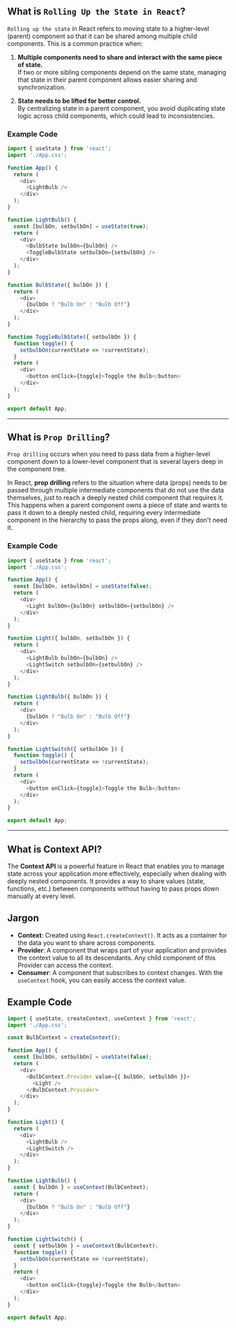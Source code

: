 ## What is `Rolling Up the State in React`?

`Rolling up the state` in React refers to moving state to a higher-level (parent) component so that it can be shared among multiple child components. This is a common practice when:

1. **Multiple components need to share and interact with the same piece of state.**  
   If two or more sibling components depend on the same state, managing that state in their parent component allows easier sharing and synchronization.

2. **State needs to be lifted for better control.**  
   By centralizing state in a parent component, you avoid duplicating state logic across child components, which could lead to inconsistencies.

### Example Code

```javascript
import { useState } from 'react';
import './App.css';

function App() {
  return (
    <div>
      <LightBulb />
    </div>
  );
}

function LightBulb() {
  const [bulbOn, setbulbOn] = useState(true);
  return (
    <div>
      <BulbState bulbOn={bulbOn} />
      <ToggleBulbState setbulbOn={setbulbOn} />
    </div>
  );
}

function BulbState({ bulbOn }) {
  return (
    <div>
      {bulbOn ? "Bulb On" : "Bulb Off"}
    </div>
  );
}

function ToggleBulbState({ setbulbOn }) {
  function toggle() {
    setbulbOn(currentState => !currentState);
  }
  return (
    <div>
      <button onClick={toggle}>Toggle the Bulb</button>
    </div>
  );
}

export default App;
```

---

## What is `Prop Drilling`?

`Prop drilling` occurs when you need to pass data from a higher-level component down to a lower-level component that is several layers deep in the component tree.  

In React, **prop drilling** refers to the situation where data (props) needs to be passed through multiple intermediate components that do not use the data themselves, just to reach a deeply nested child component that requires it. This happens when a parent component owns a piece of state and wants to pass it down to a deeply nested child, requiring every intermediate component in the hierarchy to pass the props along, even if they don't need it.

### Example Code

```javascript
import { useState } from 'react';
import './App.css';

function App() {
  const [bulbOn, setbulbOn] = useState(false);
  return (
    <div>
      <Light bulbOn={bulbOn} setbulbOn={setbulbOn} />
    </div>
  );
}

function Light({ bulbOn, setbulbOn }) {
  return (
    <div>
      <LightBulb bulbOn={bulbOn} />
      <LightSwitch setbulbOn={setbulbOn} />
    </div>
  );
}

function LightBulb({ bulbOn }) {
  return (
    <div>
      {bulbOn ? "Bulb On" : "Bulb Off"}
    </div>
  );
}

function LightSwitch({ setbulbOn }) {
  function toggle() {
    setbulbOn(currentState => !currentState);
  }
  return (
    <div>
      <button onClick={toggle}>Toggle the Bulb</button>
    </div>
  );
}

export default App;
```

---

## What is Context API?

The **Context API** is a powerful feature in React that enables you to manage state across your application more effectively, especially when dealing with deeply nested components. It provides a way to share values (state, functions, etc.) between components without having to pass props down manually at every level.

## Jargon

- **Context**: Created using `React.createContext()`. It acts as a container for the data you want to share across components.
- **Provider**: A component that wraps part of your application and provides the context value to all its descendants. Any child component of this Provider can access the context.
- **Consumer**: A component that subscribes to context changes. With the `useContext` hook, you can easily access the context value.

## Example Code

```javascript
import { useState, createContext, useContext } from 'react';
import './App.css';

const BulbContext = createContext();

function App() {
  const [bulbOn, setbulbOn] = useState(false);
  return (
    <div>
      <BulbContext.Provider value={{ bulbOn, setbulbOn }}>
        <Light />
      </BulbContext.Provider>
    </div>
  );
}

function Light() {
  return (
    <div>
      <LightBulb />
      <LightSwitch />
    </div>
  );
}

function LightBulb() {
  const { bulbOn } = useContext(BulbContext);
  return (
    <div>
      {bulbOn ? "Bulb On" : "Bulb Off"}
    </div>
  );
}

function LightSwitch() {
  const { setbulbOn } = useContext(BulbContext);
  function toggle() {
    setbulbOn(currentState => !currentState);
  }
  return (
    <div>
      <button onClick={toggle}>Toggle the Bulb</button>
    </div>
  );
}

export default App;
```